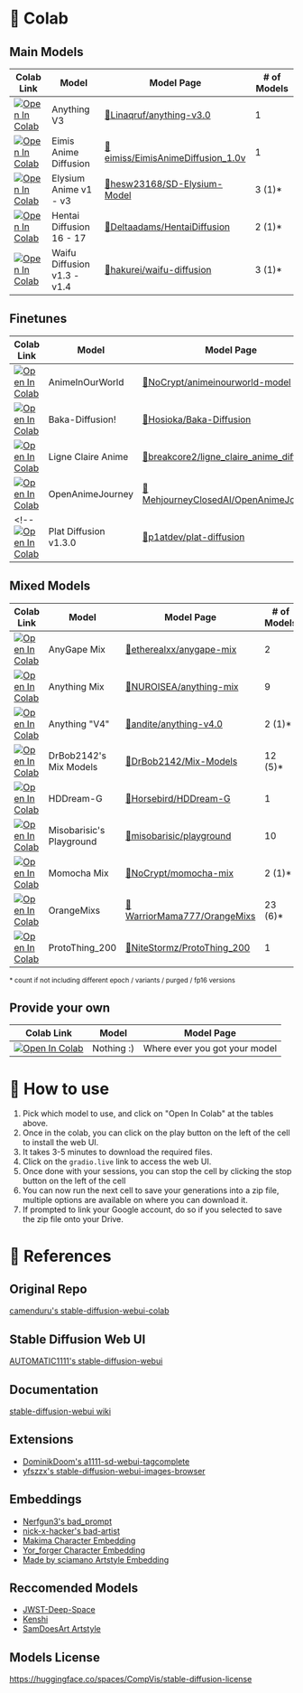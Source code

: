 # 🚀 Colab
## Main Models
| Colab Link | Model| Model Page | # of Models 
| --- | --- | --- | --- |
[![Open In Colab][colab-icon]][av3] | Anything V3 | [🤗Linaqruf/anything-v3.0](https://huggingface.co/Linaqruf/anything-v3.0) | 1 
[![Open In Colab][colab-icon]][ead] | Eimis Anime Diffusion | [🤗eimiss/EimisAnimeDiffusion_1.0v](https://huggingface.co/eimiss/EimisAnimeDiffusion_1.0v) | 1
[![Open In Colab][colab-icon]][eam] | Elysium Anime v1 - v3 | [🤗hesw23168/SD-Elysium-Model](https://huggingface.co/hesw23168/SD-Elysium-Model) | 3 (1)*
[![Open In Colab][colab-icon]][hd]  | Hentai Diffusion 16 - 17 | [🤗Deltaadams/HentaiDiffusion](https://huggingface.co/Deltaadams/HentaiDiffusion) | 2 (1)*
[![Open In Colab][colab-icon]][wd]  | Waifu Diffusion v1.3 - v1.4 | [🤗hakurei/waifu-diffusion](https://huggingface.co/hakurei/waifu-diffusion) | 3 (1)*

## Finetunes
| Colab Link | Model | Model Page | # of Models 
| --- | --- | --- | --- 
[![Open In Colab][colab-icon]][aiow] | AnimeInOurWorld | [🤗NoCrypt/animeinourworld-model](https://huggingface.co/NoCrypt/animeinourworld-model) | 1
[![Open In Colab][colab-icon]][bd]   | Baka-Diffusion! | [🤗Hosioka/Baka-Diffusion](https://huggingface.co/Hosioka/Baka-Diffusion) | 1 
[![Open In Colab][colab-icon]][lca]  | Ligne Claire Anime | [🤗breakcore2/ligne_claire_anime_diffusion](https://huggingface.co/breakcore2/ligne_claire_anime_diffusion) | 1
[![Open In Colab][colab-icon]][oaj]  | OpenAnimeJourney | [🤗MehjourneyClosedAI/OpenAnimeJourney](https://huggingface.co/MehjourneyClosedAI/OpenAnimeJourney) | 1
<!-- [![Open In Colab][colab-icon]][pd13] | Plat Diffusion v1.3.0  | [🤗p1atdev/plat-diffusion](https://huggingface.co/p1atdev/plat-diffusion) | 1 -->

## Mixed Models
| Colab Link | Model | Model Page | # of Models 
| --- | --- | --- | --- |
[![Open In Colab][colab-icon]][agmx] | AnyGape Mix | [🤗etherealxx/anygape-mix](https://huggingface.co/etherealxx/anygape-mix) | 2
[![Open In Colab][colab-icon]][amx]  | Anything Mix | [🤗NUROISEA/anything-mix](https://huggingface.co/NUROISEA/anything-mix) | 9
[![Open In Colab][colab-icon]][av4]  | Anything "V4" | [🤗andite/anything-v4.0](https://huggingface.co/andite/anything-v4.0) | 2 (1)*
[![Open In Colab][colab-icon]][dbmx] | DrBob2142's Mix Models | [🤗DrBob2142/Mix-Models](https://huggingface.co/DrBob2142/Mix-Models) | 12 (5)*
[![Open In Colab][colab-icon]][hddg] | HDDream-G | [🤗Horsebird/HDDream-G](https://huggingface.co/Horsebird/HDDream-G) | 1
[![Open In Colab][colab-icon]][mbp]  | Misobarisic's Playground | [🤗misobarisic/playground](https://huggingface.co/misobarisic/playground) | 10
[![Open In Colab][colab-icon]][mcmx] | Momocha Mix | [🤗NoCrypt/momocha-mix](https://huggingface.co/NoCrypt/momocha-mix) | 2 (1)*
[![Open In Colab][colab-icon]][omx]  | OrangeMixs | [🤗WarriorMama777/OrangeMixs](https://huggingface.co/WarriorMama777/OrangeMixs) | 23 (6)*
[![Open In Colab][colab-icon]][p200] | ProtoThing_200 | [🤗NiteStormz/ProtoThing_200](https://huggingface.co/NiteStormz/ProtoThing_200) | 1

<small>* count if not including different epoch / variants / purged / fp16 versions</small>

## Provide your own
| Colab Link | Model | Model Page
| --- | --- | --- |
[![Open In Colab][colab-icon]][own-model] | Nothing :) | Where ever you got your model

# 🤔 How to use

1. Pick which model to use, and click on "Open In Colab" at the tables above.
2. Once in the colab, you can click on the play button on the left of the cell to install the web UI.
  2. It takes 3-5 minutes to download the required files.
  3. Click on the `gradio.live` link to access the web UI.
3. Once done with your sessions, you can stop the cell by clicking the stop button on the left of the cell
4. You can now run the next cell to save your generations into a zip file, multiple options are available on where you can download it.
  5. If prompted to link your Google account, do so if you selected to save the zip file onto your Drive.

# 🧐 References

## Original Repo
[camenduru's stable-diffusion-webui-colab](https://github.com/camenduru/stable-diffusion-webui-colab)

## Stable Diffusion Web UI
[AUTOMATIC1111's stable-diffusion-webui](https://github.com/AUTOMATIC1111/stable-diffusion-webui)

## Documentation
[stable-diffusion-webui wiki](https://github.com/AUTOMATIC1111/stable-diffusion-webui/wiki)

## Extensions
- [DominikDoom's a1111-sd-webui-tagcomplete](https://github.com/DominikDoom/a1111-sd-webui-tagcomplete)
- [yfszzx's stable-diffusion-webui-images-browser](https://github.com/yfszzx/stable-diffusion-webui-images-browser)

## Embeddings
- [Nerfgun3's bad_prompt](https://huggingface.co/datasets/Nerfgun3/bad_prompt)
- [nick-x-hacker's bad-artist](https://huggingface.co/nick-x-hacker/bad-artist)
- [Makima Character Embedding](https://github.com/RavgoYT/ColabNotebooks/blob/main/Embeddings/makima.pt)
- [Yor_forger Character Embedding](https://github.com/RavgoYT/ColabNotebooks/blob/main/Embeddings/yor_forger.pt)
- [Made by sciamano Artstyle Embedding](https://github.com/RavgoYT/ColabNotebooks/blob/main/Embeddings/sciamano.pt)

## Reccomended Models
- [JWST-Deep-Space](https://huggingface.co/dallinmackay/JWST-Deep-Space-diffusion)
- [Kenshi](https://civitai.com/models/3850/kenshi)
- [SamDoesArt Artstyle](https://civitai.com/models/1097/jhs-samdoesarts)


## Models License
https://huggingface.co/spaces/CompVis/stable-diffusion-license

[colab-icon]: https://colab.research.google.com/assets/colab-badge.svg

[av3]: https://colab.research.google.com/github/NUROISEA/anime-webui-colab/blob/main/notebooks/anything_3_webui_colab.ipynb
[bd]: https://colab.research.google.com/github/NUROISEA/anime-webui-colab/blob/main/notebooks/baka_diffusion.ipynb
[ead]: https://colab.research.google.com/github/NUROISEA/anime-webui-colab/blob/main/notebooks/eimis_anime_diffusion.ipynb
[eam]: https://colab.research.google.com/github/NUROISEA/anime-webui-colab/blob/main/notebooks/elysium_anime_unified_colab.ipynb
[hd]: https://colab.research.google.com/github/NUROISEA/anime-webui-colab/blob/main/notebooks/hentai_diffusion_unified_colab.ipynb
[wd]: https://colab.research.google.com/github/NUROISEA/anime-webui-colab/blob/main/notebooks/waifu_diffusion_webui_colab.ipynb

[aiow]: https://colab.research.google.com/github/NUROISEA/anime-webui-colab/blob/main/notebooks/animeinourworld.ipynb
[lca]: https://colab.research.google.com/github/NUROISEA/anime-webui-colab/blob/main/notebooks/ligne_claire_anime_diffusion.ipynb
[oaj]: https://colab.research.google.com/github/NUROISEA/anime-webui-colab/blob/main/notebooks/open_anime_journey.ipynb
[pd13]: https://colab.research.google.com/github/NUROISEA/anime-webui-colab/blob/main/notebooks/plat-diffusion.ipynb

[agmx]: https://colab.research.google.com/github/NUROISEA/anime-webui-colab/blob/main/notebooks/any_gape_mix.ipynb
[amx]: https://colab.research.google.com/github/NUROISEA/anime-webui-colab/blob/main/notebooks/anything_mix.ipynb
[av4]: https://colab.research.google.com/github/NUROISEA/anime-webui-colab/blob/main/notebooks/anything_v4.ipynb
[dbmx]: https://colab.research.google.com/github/NUROISEA/anime-webui-colab/blob/main/notebooks/drbob2142_mix_models.ipynb
[hddg]: https://colab.research.google.com/github/NUROISEA/anime-webui-colab/blob/main/notebooks/hddream_g.ipynb
[mbp]: https://colab.research.google.com/github/NUROISEA/anime-webui-colab/blob/main/notebooks/misobarisic_playground.ipynb
[mcmx]: https://colab.research.google.com/github/NUROISEA/anime-webui-colab/blob/main/notebooks/momocha_mix.ipynb
[omx]: https://colab.research.google.com/github/NUROISEA/anime-webui-colab/blob/main/notebooks/orange_mixs.ipynb
[p200]: https://colab.research.google.com/github/NUROISEA/anime-webui-colab/blob/main/notebooks/protothing_200.ipynb

[own-model]: https://colab.research.google.com/github/NUROISEA/anime-webui-colab/blob/main/notebooks/provide_your_own_models.ipynb
